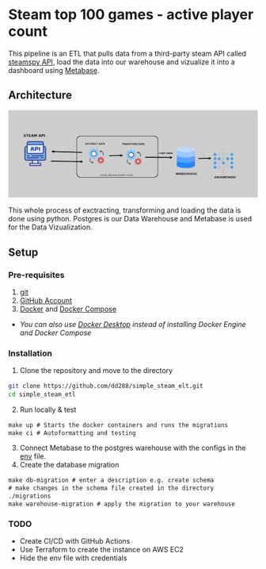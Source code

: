 # Steam top 100 games - active player count

This pipeline is an ETL that pulls data from a third-party steam API called [steamspy API](https://steamspy.com/), load the data into our warehouse
and vizualize it into a dashboard using [Metabase](https://www.metabase.com/).

## Architecture
![alt text](https://github.com/dd288/simple_steam_elt/blob/main/resources/images/readme_pipe.png)

This whole process of exctracting, transforming and loading the data is done using python. Postgres is our Data Warehouse and Metabase is used for the 
Data Vizualization.

## Setup
### Pre-requisites

1. [git](https://git-scm.com/downloads)
2. [GitHub Account](https://github.com/join)
3. [Docker](https://docs.docker.com/engine/install/) and [Docker Compose](https://docs.docker.com/compose/gettingstarted/)

* *You can also use [Docker Desktop](https://www.docker.com/products/docker-desktop/) instead of installing Docker Engine and Docker Compose*

### Installation

1. Clone the repository and move to the directory
```bash
git clone https://github.com/dd288/simple_steam_elt.git
cd simple_steam_etl
```
2. Run locally & test
```
make up # Starts the docker containers and runs the migrations
make ci # Autoformatting and testing
```
3. Connect Metabase to the postgres warehouse with the configs in the [env](https://github.com/dd288/simple_steam_elt/blob/main/env) file.
4. Create the database migration
```
make db-migration # enter a description e.g. create schema
# make changes in the schema file created in the directory ./migrations
make warehouse-migration # apply the migration to your warehouse
```

### TODO
* Create CI/CD with GitHub Actions
* Use Terraform to create the instance on AWS EC2
* Hide the env file with credentials
